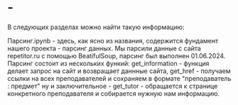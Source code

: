 # -

В следующих разделах можно найти такую информацию:

Парсинг.ipynb - здесь, как ясно из названия, содержится фундамент нашего проекта - парсинг данных. Мы парсили данные с сайта repetitor.ru с помощью BeatifulSoup, парсинг был выполнен 01.06.2024. Парсинг состоит из нескольких функий: get_information - функция делает запрос на сайт и возвращает даннные сайта, get_href - получаем ссылки на всех преподавателей и сохраняем в формате "преподаватель : предмет" ну и заключительное - get_tutor - обращается к странице конкретного преподавателя и собирается нужную нам информацию.

